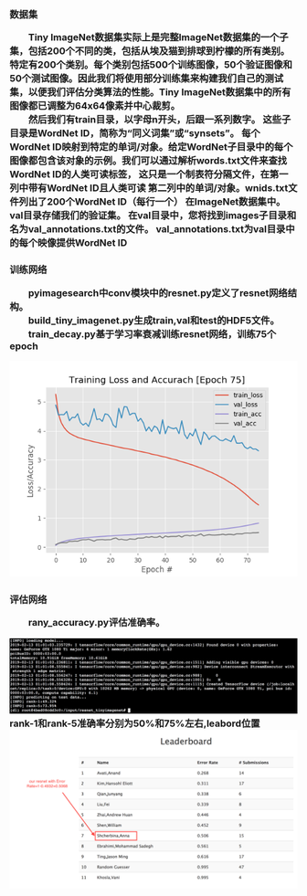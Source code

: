 <h3>数据集<br/>
  
&emsp;&emsp;Tiny ImageNet数据集实际上是完整ImageNet数据集的一个子集，包括200个不同的类，包括从埃及猫到排球到柠檬的所有类别。特定有200个类别。每个类别包括500个训练图像，50个验证图像和50个测试图像。因此我们将使用部分训练集来构建我们自己的测试集，以便我们评估分类算法的性能。Tiny ImageNet数据集中的所有图像都已调整为64x64像素并中心裁剪。<br/>
&emsp;&emsp;然后我们有train目录，以字母n开头，后跟一系列数字。 这些子目录是WordNet ID，简称为“同义词集”或“synsets”。 每个WordNet ID映射到特定的单词/对象。给定WordNet子目录中的每个图像都包含该对象的示例。我们可以通过解析words.txt文件来查找WordNet ID的人类可读标签， 这只是一个制表符分隔文件，在第一列中带有WordNet ID且人类可读 第二列中的单词/对象。wnids.txt文件列出了200个WordNet ID（每行一个） 在ImageNet数据集中。val目录存储我们的验证集。 在val目录中，您将找到images子目录和名为val_annotations.txt的文件。 val_annotations.txt为val目录中的每个映像提供WordNet ID<br/>
<h3>训练网络<br/>
  
&emsp;&emsp;pyimagesearch中conv模块中的resnet.py定义了resnet网络结构。<br/>
&emsp;&emsp;build_tiny_imagenet.py生成train,val和test的HDF5文件。<br/>
&emsp;&emsp;train_decay.py基于学习率衰减训练resnet网络，训练75个epoch <br/>

![](https://github.com/czwinner/DeepLearning/blob/master/resnet_tinyimagenet/output/2035.png)
<h3>评估网络<br/>
  
&emsp;&emsp;rany_accuracy.py评估准确率。
  
![](https://github.com/czwinner/DeepLearning/blob/master/resnet_tinyimagenet/output/%E5%B1%8F%E5%B9%95%E5%BF%AB%E7%85%A7%202019-02-13%20%E4%B8%8A%E5%8D%889.03.23.png)  
rank-1和rank-5准确率分别为50%和75%左右,leabord位置
![](https://github.com/czwinner/DeepLearning/blob/master/resnet_tinyimagenet/output/tiny_imagenet_Leaderboard.png)
